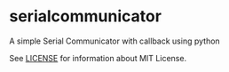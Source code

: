 # serialcommunicator
A simple Serial Communicator with callback using python

See <a href=https://github.com/temdisponivel/serialcommunicator/blob/master/LICENSE>LICENSE</a> for information about MIT License.
